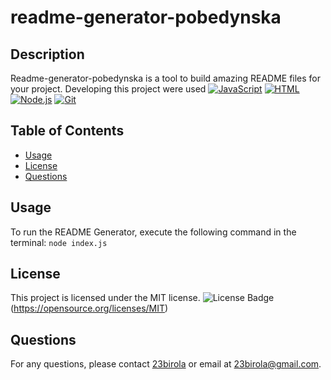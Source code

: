 # readme-generator-pobedynska

## Description

Readme-generator-pobedynska is a tool to build amazing README files for your project. Developing this project were used [![JavaScript](https://img.shields.io/badge/JavaScript-ES6-yellow)](https://developer.mozilla.org/en-US/docs/Web/JavaScript)
[![HTML](https://img.shields.io/badge/HTML-5-orange)](https://developer.mozilla.org/en-US/docs/Web/HTML)
[![Node.js](https://img.shields.io/badge/Node.js-v14-green)](https://nodejs.org/)
[![Git](https://img.shields.io/badge/Git-v2.32-blue)](https://git-scm.com/)

## Table of Contents

- [Usage](#usage)
- [License](#license)
- [Questions](#questions)

## Usage

To run the README Generator, execute the following command in the terminal: `node index.js`

## License

This project is licensed under the MIT license. ![License Badge](https://img.shields.io/badge/License-MIT-blue.svg)(https://opensource.org/licenses/MIT)

## Questions

For any questions, please contact [23birola](https://github.com/23birola) or email at 23birola@gmail.com.
